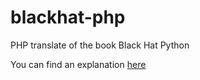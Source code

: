 # blackhat-php
PHP translate of the book Black Hat Python

You can find an explanation [here](https://hiagohubert.github.io/blog/blackhat-php-1/)
